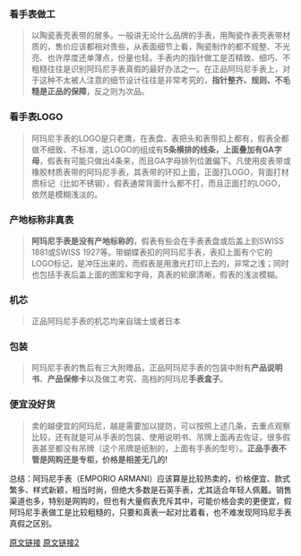 ### 看手表做工
 > 以陶瓷表壳表带的居多。一般讲无论什么品牌的手表，用陶瓷作表壳表带材质的，售价应该都相对贵些，从表面细节上看，陶瓷制作的都不规整、不光亮、也许厚度还单薄点，份量也轻。手表内的指针做工是否精致、细巧、不粗糙往往是识别阿玛尼手表真假的最好办法之一。在正品阿玛尼手表上，对于这种不太被人注意的细节设计往往是非常考究的，**指针整齐、规则、不毛糙是正品的保障**，反之则为次品。

### 看手表LOGO
> 阿玛尼手表的LOGO是只老鹰，在表盘、表把头和表带扣上都有，假表全都做不细致、不标准，这LOGO的组成有**5条横排的线条，上面叠加有GA字母**，假表有可能只做出4条来，而且GA字母排列位置偏下。凡使用皮表带或橡胶材质表带的阿玛尼手表，其表带的环扣上面，正面打LOGO，背面打材质标记（比如不锈钢），假表通常背面什么都不打，而且正面打的LOGO，依然是模糊浅淡的。

### 产地标称非真表
> **阿玛尼手表是没有产地标称的**，假表有些会在手表表盘或后盖上刻SWISS 1881或SWISS 1927等。带蝴蝶表扣的阿玛尼手表，表扣上面有个它的LOGO标记，是冲压出来的，而假表是用激光打印上去的，非常之浅；同时也包括手表后盖上面的图案和字母，真表的轮廓清晰，假表的浅淡模糊。

### 机芯
> 正品阿玛尼手表的机芯均来自瑞士或者日本


### 包装
> 阿玛尼手表的售后有三大附赠品，正品阿玛尼手表的包装中附有**产品说明书**、**产品保修卡**以及做工考究、高档的阿玛尼**手表盒子**。

### 便宜没好货
> 卖的越便宜的阿玛尼，越是需要加以提防，可以按照上述几条，去重点观察比较，还有就是可从手表的包装、使用说明书、吊牌上面再去佐证，很多假表甚至都没有吊牌（这个吊牌是纸制的，上面有手表的型号）。**正品手表不管是网购还是专柜，价格是相差无几的!**

总结：阿玛尼手表（EMPORIO ARMANI）应该算是比较热卖的，价格便宜、款式繁多、样式新颖，相当时尚，但绝大多数是石英手表，尤其适合年轻人佩戴。销售渠道也多，特别是网购的，但也有大量假表充斥其中，可能价格会卖的更便宜，假阿玛尼手表做工是比较粗糙的，只要和真表一起对比着看，也不难发现阿玛尼手表真假之区别。


[原文链接](https://www.wbiao.cn/armani-watches/knowledge/article-14651.html)
[原文链接2](https://www.wbiao.cn/armani-watches/knowledge/article-14630.html)